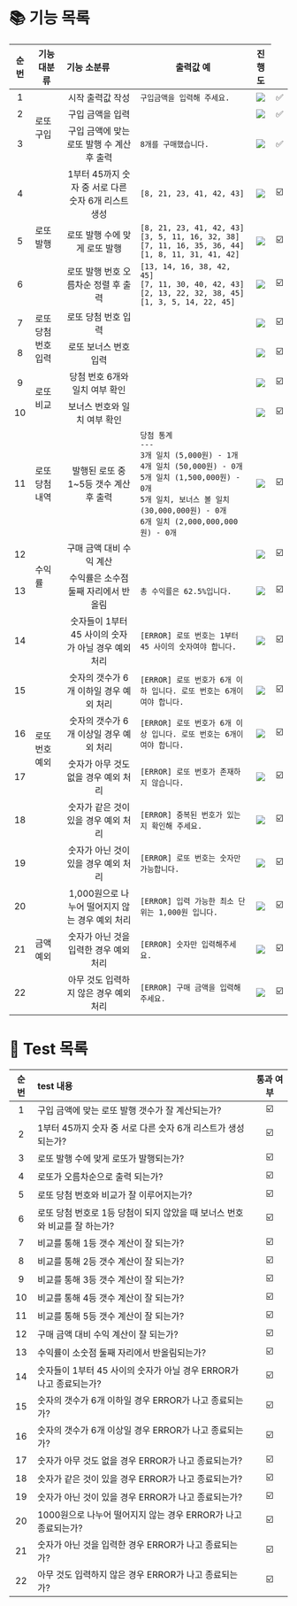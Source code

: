 
📚 기능 목록
=========
|순번|기능 대분류|기능 소분류|출력값 예|진행도|
|:-----:|:-----:|:-----|:-----:|:-----:|
|1<td rowspan="3">로또 구입</td>|시작 출력값 작성|`구입금액을 입력해 주세요.`|![](https://geps.dev/progress/100)|✅|
|2|구입 금액을 입력 | |![](https://geps.dev/progress/100)|✅|
|3|구입 금액에 맞는 로또 발행 수 계산 후 출력|`8개를 구매했습니다.`|![](https://geps.dev/progress/100)|✅|
|4<td rowspan="3">로또 발행</td>|1부터 45까지 숫자 중 서로 다른 숫자 6개 리스트 생성 |`[8, 21, 23, 41, 42, 43]`|![](https://geps.dev/progress/0)|☑️|
|5|로또 발행 수에 맞게 로또 발행|`[8, 21, 23, 41, 42, 43]`<br>`[3, 5, 11, 16, 32, 38]`<br>`[7, 11, 16, 35, 36, 44]`<br>`[1, 8, 11, 31, 41, 42]`|![](https://geps.dev/progress/0)|☑️|
|6|로또 발행 번호 오름차순 정렬 후 출력|`[13, 14, 16, 38, 42, 45]`<br>`[7, 11, 30, 40, 42, 43]`<br>`[2, 13, 22, 32, 38, 45]`<br>`[1, 3, 5, 14, 22, 45]`|![](https://geps.dev/progress/0)|☑️|
|7<td rowspan="2">로또 당첨 번호 입력</td>|로또 당첨 번호 입력| |![](https://geps.dev/progress/0)|☑️|
|8|로또 보너스 번호 입력| |![](https://geps.dev/progress/0)|☑️|
|9<td rowspan="2">로또 비교</td>|당첨 번호 6개와 일치 여부 확인| |![](https://geps.dev/progress/0)|☑️|
|10|보너스 번호와 일치 여부 확인| |![](https://geps.dev/progress/0)|☑️|
|11<td rowspan="1">로또 당첨 내역</td>|발행된 로또 중 1~5등 갯수 계산 후 출력|`당첨 통계`<br>`---`<br>`3개 일치 (5,000원) - 1개`<br>`4개 일치 (50,000원) - 0개`<br>`5개 일치 (1,500,000원) - 0개`<br>`5개 일치, 보너스 볼 일치 (30,000,000원) - 0개`<br>`6개 일치 (2,000,000,000원) - 0개`|![](https://geps.dev/progress/0)|☑️|
|12<td rowspan="2">수익률</td>|구매 금액 대비 수익 계산| |![](https://geps.dev/progress/0)|☑️|
|13|수익률은 소수점 둘째 자리에서 반올림|`총 수익률은 62.5%입니다.`|![](https://geps.dev/progress/0)|☑️|
|14<td rowspan="6">로또 번호 예외</td>|숫자들이 1부터 45 사이의 숫자가 아닐 경우 예외 처리|`[ERROR] 로또 번호는 1부터 45 사이의 숫자여야 합니다.`|![](https://geps.dev/progress/0)|☑️|
|15|숫자의 갯수가 6개 이하일 경우 예외 처리|`[ERROR] 로또 번호가 6개 이하 입니다. 로또 번호는 6개이여야 합니다.`|![](https://geps.dev/progress/0)|☑️|
|16|숫자의 갯수가 6개 이상일 경우 예외 처리|`[ERROR] 로또 번호가 6개 이상 입니다. 로또 번호는 6개이여야 합니다.`|![](https://geps.dev/progress/0)|☑️|
|17|숫자가 아무 것도 없을 경우 예외 처리|`[ERROR] 로또 번호가 존재하지 않습니다.`|![](https://geps.dev/progress/0)|☑️|
|18|숫자가 같은 것이 있을 경우 예외 처리|`[ERROR] 중복된 번호가 있는지 확인해 주세요.`|![](https://geps.dev/progress/0)|☑️|
|19|숫자가 아닌 것이 있을 경우 예외 처리|`[ERROR] 로또 번호는 숫자만 가능합니다.`|![](https://geps.dev/progress/0)|☑️|
|20<td rowspan="3">금액 예외</td>|1,000원으로 나누어 떨어지지 않는 경우 예외 처리|`[ERROR] 입력 가능한 최소 단위는 1,000원 입니다.`|![](https://geps.dev/progress/0)|☑️|
|21|숫자가 아닌 것을 입력한 경우 예외 처리|`[ERROR] 숫자만 입력해주세요.`|![](https://geps.dev/progress/0)|☑️|
|22|아무 것도 입력하지 않은 경우 예외 처리|`[ERROR] 구매 금액을 입력해 주세요.`|![](https://geps.dev/progress/0)|☑️|

📝 Test 목록
===========

| 순번 | test 내용 | 통과 여부 |
|:-----:|:-----|:-----:|
|1|구입 금액에 맞는 로또 발행 갯수가 잘 계산되는가?|☑️|
|2|1부터 45까지 숫자 중 서로 다른 숫자 6개 리스트가 생성되는가?|☑️|
|3|로또 발행 수에 맞게 로또가 발행되는가?|☑️|
|4|로또가 오름차순으로 출력 되는가?|☑️|
|5|로또 당첨 번호와 비교가 잘 이루어지는가?|☑️|
|6|로또 당첨 번호로 1등 당첨이 되지 않았을 때 보너스 번호와 비교를 잘 하는가?|☑️|
|7|비교를 통해 1등 갯수 계산이 잘 되는가?|☑️|
|8|비교를 통해 2등 갯수 계산이 잘 되는가?|☑️|
|9|비교를 통해 3등 갯수 계산이 잘 되는가?|☑️|
|10|비교를 통해 4등 갯수 계산이 잘 되는가?|☑️|
|11|비교를 통해 5등 갯수 계산이 잘 되는가?|☑️|
|12|구매 금액 대비 수익 계산이 잘 되는가?|☑️|
|13|수익률이 소숫점 둘째 자리에서 반올림되는가?|☑️|
|14|숫자들이 1부터 45 사이의 숫자가 아닐 경우 ERROR가 나고 종료되는가?|☑️|
|15|숫자의 갯수가 6개 이하일 경우 ERROR가 나고 종료되는가?|☑️|
|16|숫자의 갯수가 6개 이상일 경우 ERROR가 나고 종료되는가?|☑️|
|17|숫자가 아무 것도 없을 경우 ERROR가 나고 종료되는가?|☑️|
|18|숫자가 같은 것이 있을 경우 ERROR가 나고 종료되는가?|☑️|
|19|숫자가 아닌 것이 있을 경우 ERROR가 나고 종료되는가?|☑️|
|20|1000원으로 나누어 떨어지지 않는 경우 ERROR가 나고 종료되는가?|☑️|
|21|숫자가 아닌 것을 입력한 경우 ERROR가 나고 종료되는가?|☑️|
|22|아무 것도 입력하지 않은 경우 ERROR가 나고 종료되는가?|☑️|
